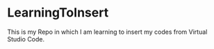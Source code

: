 # LearningToInsert
This is my Repo in which I am learning to insert my codes from Virtual Studio Code.

